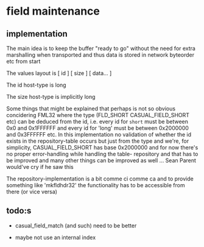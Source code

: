 # field maintenance

## implementation

The main idea is to keep the buffer "ready to go" without the need for extra marshalling when transported and thus data is stored in network byteorder etc from start

The values layout is [ id ] [ size ] [ data... ]

The id host-type is long

The size host-type is implicitly long

Some things that might be explained that perhaps is not so obvious concidering FML32 where the type (FLD\_SHORT CASUAL\_FIELD\_SHORT etc) can be deduced from the id, i.e. every id for `short` must be between 0x0 and 0x1FFFFFF and every id for 'long' must be between 0x2000000 and 0x3FFFFFF etc. In this implementation no validation of whether the id exists in the repository-table occurs but just from the type and we're, for simplicity, CASUAL\_FIELD\_SHORT has base 0x2000000 and for now there's no proper error-handling while handling the table-
repository and that has to be improved and many other things can be improved as well ... Sean Parent would've cry if he saw this

The repository-implementation is a bit comme ci comme ca and to provide something like 'mkfldhdr32' the functionality has to be accessible from there (or vice versa)

## todo:s

- casual\_field\_match (and such) need to be better

- maybe not use an internal index

